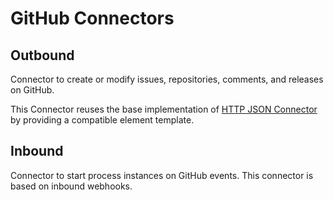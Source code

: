 # GitHub Connectors

## Outbound

Connector to create or modify issues, repositories, comments, and releases on GitHub.

This Connector reuses the base implementation of [HTTP JSON Connector](../http-json/README.md) by providing a compatible element template.

## Inbound
Connector to start process instances on GitHub events. This connector is based on 
inbound webhooks.

